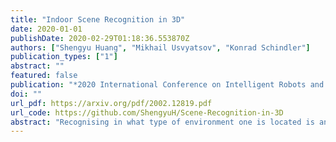 ```yaml
---
title: "Indoor Scene Recognition in 3D"
date: 2020-01-01
publishDate: 2020-02-29T01:18:36.553870Z
authors: ["Shengyu Huang", "Mikhail Usvyatsov", "Konrad Schindler"]
publication_types: ["1"]
abstract: ""
featured: false
publication: "*2020 International Conference on Intelligent Robots and Systems (IROS)*"
doi: ""
url_pdf: https://arxiv.org/pdf/2002.12819.pdf
url_code: https://github.com/ShengyuH/Scene-Recognition-in-3D
abstract: "Recognising in what type of environment one is located is an important perception task. For instance, for a robot operating in indoors it is helpful to be aware whether it is in a kitchen, a hallway or a bedroom. Existing approaches attempt to classify the scene based on 2D images or 2.5D range images. Here, we study scene recognition from 3D point cloud (or voxel) data, and show that it greatly outperforms methods based on 2D birds-eye views. Moreover, we advocate multi-task learning as a way of improving scene recognition, building on the fact that the scene type is highly correlated with the objects in the scene, and therefore with its semantic segmentation into different object classes. In a series of ablation studies, we show that successful scene recognition is not just the recognition of individual objects unique to some scene type (such as a bathtub), but depends on several different cues, including coarse 3D geometry, colour, and the (implicit) distribution of object categories. Moreover, we demonstrate that surprisingly sparse 3D data is sufficient to classify indoor scenes with good accuracy."
---
```

